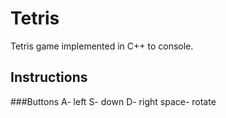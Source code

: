 # Tetris
Tetris game implemented in C++ to console.

## Instructions
###Buttons
A- left
S- down
D- right
space- rotate